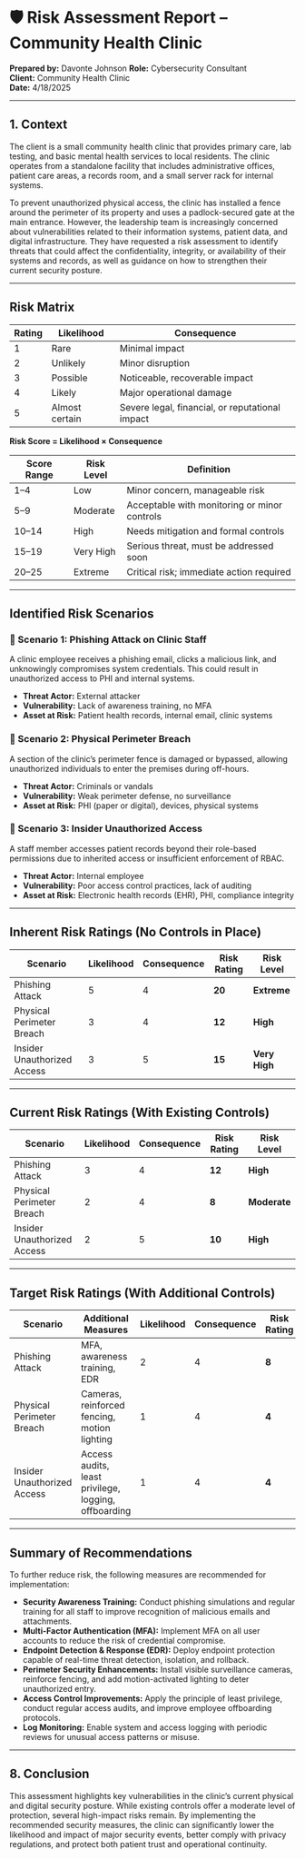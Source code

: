 # 🛡️ Risk Assessment Report – Community Health Clinic

**Prepared by:** Davonte Johnson
**Role:** Cybersecurity Consultant  
**Client:** Community Health Clinic  
**Date:** 4/18/2025

---

## 1. Context

The client is a small community health clinic that provides primary care, lab testing, and basic mental health services to local residents. The clinic operates from a standalone facility that includes administrative offices, patient care areas, a records room, and a small server rack for internal systems.

To prevent unauthorized physical access, the clinic has installed a fence around the perimeter of its property and uses a padlock-secured gate at the main entrance. However, the leadership team is increasingly concerned about vulnerabilities related to their information systems, patient data, and digital infrastructure. They have requested a risk assessment to identify threats that could affect the confidentiality, integrity, or availability of their systems and records, as well as guidance on how to strengthen their current security posture.

---

## Risk Matrix

| **Rating** | **Likelihood**            | **Consequence**             |
|------------|----------------------------|-------------------------------|
| 1          | Rare                      | Minimal impact              |
| 2          | Unlikely                  | Minor disruption            |
| 3          | Possible                  | Noticeable, recoverable impact |
| 4          | Likely                    | Major operational damage    |
| 5          | Almost certain            | Severe legal, financial, or reputational impact |

**Risk Score = Likelihood × Consequence**

| **Score Range** | **Risk Level** | **Definition**                                      |
|-----------------|----------------|-----------------------------------------------------|
| 1–4             | Low            | Minor concern, manageable risk                     |
| 5–9             | Moderate       | Acceptable with monitoring or minor controls       |
| 10–14           | High           | Needs mitigation and formal controls               |
| 15–19           | Very High      | Serious threat, must be addressed soon             |
| 20–25           | Extreme        | Critical risk; immediate action required           |


---

## Identified Risk Scenarios

### 🔹 Scenario 1: Phishing Attack on Clinic Staff
A clinic employee receives a phishing email, clicks a malicious link, and unknowingly compromises system credentials. This could result in unauthorized access to PHI and internal systems.

- **Threat Actor:** External attacker  
- **Vulnerability:** Lack of awareness training, no MFA  
- **Asset at Risk:** Patient health records, internal email, clinic systems

### 🔹 Scenario 2: Physical Perimeter Breach
A section of the clinic’s perimeter fence is damaged or bypassed, allowing unauthorized individuals to enter the premises during off-hours.

- **Threat Actor:** Criminals or vandals  
- **Vulnerability:** Weak perimeter defense, no surveillance  
- **Asset at Risk:** PHI (paper or digital), devices, physical systems

### 🔹 Scenario 3: Insider Unauthorized Access
A staff member accesses patient records beyond their role-based permissions due to inherited access or insufficient enforcement of RBAC.

- **Threat Actor:** Internal employee  
- **Vulnerability:** Poor access control practices, lack of auditing  
- **Asset at Risk:** Electronic health records (EHR), PHI, compliance integrity

---

## Inherent Risk Ratings (No Controls in Place)

| Scenario                   | Likelihood | Consequence | Risk Rating | Risk Level  |
|---------------------------|------------|-------------|-------------|-------------|
| Phishing Attack           | 5          | 4           | **20**          | **Extreme**     |
| Physical Perimeter Breach | 3          | 4           | **12**          | **High**        |
| Insider Unauthorized Access | 3        | 5           | **15**          | **Very High**   |

---

## Current Risk Ratings (With Existing Controls)

| Scenario                   | Likelihood | Consequence | Risk Rating | Risk Level  |
|---------------------------|------------|-------------|-------------|-------------|
| Phishing Attack           | 3          | 4           | **12**          | **High**        |
| Physical Perimeter Breach | 2          | 4           | **8**           | **Moderate**    |
| Insider Unauthorized Access | 2        | 5           | **10**          | **High**        |

---

## Target Risk Ratings (With Additional Controls)

| Scenario                   | Additional Measures                                 | Likelihood | Consequence | Risk Rating | Risk Level |
|---------------------------|-----------------------------------------------------|------------|-------------|-------------|------------|
| Phishing Attack           | MFA, awareness training, EDR                        | 2          | 4           | **8**           | **Moderate**   |
| Physical Perimeter Breach | Cameras, reinforced fencing, motion lighting        | 1          | 4           | **4**           | **Low**        |
| Insider Unauthorized Access | Access audits, least privilege, logging, offboarding | 1       | 4           | **4**           | **Low**        |

---

## Summary of Recommendations

To further reduce risk, the following measures are recommended for implementation:

- **Security Awareness Training:** Conduct phishing simulations and regular training for all staff to improve recognition of malicious emails and attachments.
- **Multi-Factor Authentication (MFA):** Implement MFA on all user accounts to reduce the risk of credential compromise.
- **Endpoint Detection & Response (EDR):** Deploy endpoint protection capable of real-time threat detection, isolation, and rollback.
- **Perimeter Security Enhancements:** Install visible surveillance cameras, reinforce fencing, and add motion-activated lighting to deter unauthorized entry.
- **Access Control Improvements:** Apply the principle of least privilege, conduct regular access audits, and improve employee offboarding protocols.
- **Log Monitoring:** Enable system and access logging with periodic reviews for unusual access patterns or misuse.

---

## 8. Conclusion

This assessment highlights key vulnerabilities in the clinic’s current physical and digital security posture. While existing controls offer a moderate level of protection, several high-impact risks remain. By implementing the recommended security measures, the clinic can significantly lower the likelihood and impact of major security events, better comply with privacy regulations, and protect both patient trust and operational continuity.

